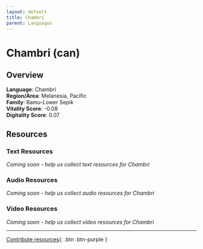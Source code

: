 ```yaml
---
layout: default
title: Chambri
parent: Languages
---
```


# Chambri (can)

## Overview

**Language**: Chambri  
**Region/Area**: Melanesia, Pacific  
**Family**: Ramu-Lower Sepik  
**Vitality Score**: -0.08  
**Digitality Score**: 0.07  

## Resources

### Text Resources
*Coming soon - help us collect text resources for Chambri*

### Audio Resources
*Coming soon - help us collect audio resources for Chambri*

### Video Resources
*Coming soon - help us collect video resources for Chambri*

---

[Contribute resources](https://fairtrain.github.io/){: .btn .btn-purple }
